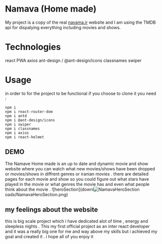 # **Namava (Home made)**
My project is a copy of the real [navama.ir](https://www.namava.ir/home) website and I am using the TMDB api for dispalying everything including movies and shows.

# Technologies
react 
PWA
axios
ant-design / @ant-design/icons
classnames
swiper 


# Usage 
in order to for the project to be functional if you choose to clone it you need :

```
npm i
npm i react-router-dom
npm i antd
npm i @ant-design/icons
npm i swiper
npm i classnames
npm i axios
npm i react-helmet
```

 ## DEMO
 The Namave Home made is an up to date and dynamic movie and show website where you can watch what new movies/shows have been dropped or movies/shows in diffrent genres or iranian movies . there are detailed pages for each movie and show so you could figure out what stars have played in the movie or what genres the movie has and even what people think about the movie . 
 ![heroSection](downl![NamavaHeroSection](https://github.com/YasinHeidari/Namava-React/assets/146878495/7a025732-1a08-45be-b45c-dfb132e8ad01)
oads/NamavaHeroSection.png)


 ## my feelings about the website 
 this is big scale project which i have dedicated alot of time , energy and sleepless nights . This my first official project as an inter react developer and it was a really big one for me and way above my skills but i achieved my goal and created it . i hope all of you enjoy it 
